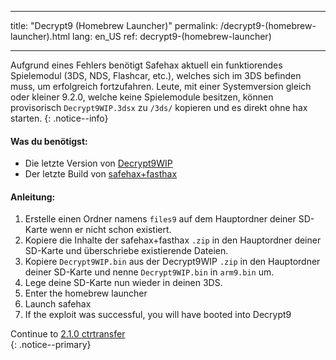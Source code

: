 * * *

title: "Decrypt9 (Homebrew Launcher)" permalink: /decrypt9-(homebrew-launcher).html lang: en_US ref: decrypt9-(homebrew-launcher)

* * *

Aufgrund eines Fehlers benötigt Safehax aktuell ein funktiorendes Spielemodul (3DS, NDS, Flashcar, etc.), welches sich im 3DS befinden muss, um erfolgreich fortzufahren. Leute, mit einer Systemversion gleich oder kleiner 9.2.0, welche keine Spielemodule besitzen, können provisorisch `Decrypt9WIP.3dsx` zu `/3ds/` kopieren und es direkt ohne hax starten. {: .notice--info}

#### Was du benötigst:

* Die letzte Version von [Decrypt9WIP](https://github.com/d0k3/Decrypt9WIP/releases/latest/)
* Der letzte Build von [safehax+fasthax](https://gbatemp.net/attachments/safehax-fasthax-cb6a1bc-zip.73592/)

#### Anleitung:

  1. Erstelle einen Ordner namens `files9` auf dem Hauptordner deiner SD-Karte wenn er nicht schon existiert.
  2. Kopiere die Inhalte der safehax+fasthax `.zip` in den Hauptordner deiner SD-Karte und überschriebe existierende Dateien.
  3. Kopiere `Decrypt9WIP.bin` aus der Decrypt9WIP `.zip` in den Hauptordner deiner SD-Karte und nenne `Decrypt9WIP.bin` in `arm9.bin` um.
  4. Lege deine SD-Karte nun wieder in deinen 3DS.
  5. Enter the homebrew launcher
  6. Launch safehax
  7. If the exploit was successful, you will have booted into Decrypt9

Continue to [2.1.0 ctrtransfer](2.1.0-ctrtransfer)  
{: .notice--primary}